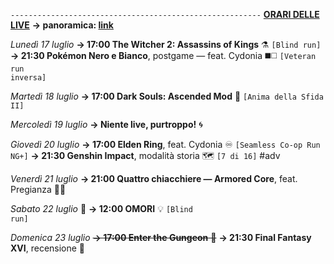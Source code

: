 <code>--------------------------------------------------------</code>
<b><u>ORARI DELLE LIVE</u></b>
<b>→ panoramica: <a href="https://trello.com/b/iKwdSGf3/sabaku">link</a></b>

<i>Lunedì 17 luglio</i>
<b>→ 17:00 The Witcher 2: Assassins of Kings</b> ⚗️ <code>[Blind run]</code>
<b>→ 21:30 Pokémon Nero e Bianco</b>, postgame — feat. Cydonia ◼️◻️ <code>[Veteran run inversa]</code>

<i>Martedì 18 luglio</i>
<b>→ 17:00 Dark Souls: Ascended Mod</b> 🔮 <code>[Anima della Sfida II]</code>

<i>Mercoledì 19 luglio</i>
<b>→ Niente live, purtroppo!</b> 🌀

<i>Giovedì 20 luglio</i> 
<b>→ 17:00 Elden Ring</b>, feat. Cydonia ♾ <code>[Seamless Co-op Run NG+]</code>
<b>→ 21:30 Genshin Impact</b>, modalità storia 🗺️ <code>[7 di 16]</code> #adv

<i>Venerdì 21 luglio</i>
<b>→ 21:00 Quattro chiacchiere — Armored Core</b>, feat. Pregianza 🦾🤖

<i>Sabato 22 luglio</i> 🎂
<b>→ 12:00 OMORI</b> 💡 <code>[Blind run]</code>

<i>Domenica 23 luglio</i>
<s><b>→ 17:00 Enter the Gungeon</b> 🔫</s>
<b>→ 21:30 Final Fantasy XVI</b>, recensione 🦤
